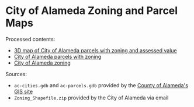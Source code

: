 # City of Alameda Zoning and Parcel Maps

Processed contents:

- [3D map of City of Alameda parcels with zoning and assessed value](alameda-parcel-zoning-map.html)
- [City of Alameda parcels with zoning](ac_parcels_in_alameda_with_zoning.geojson)
- [City of Alameda zoning](alameda_zoning.geojson)

Sources:

- `ac-cities.gdb` and `ac-parcels.gdb` provided by the [County of Alameda's GIS site](https://www.acgov.org/government/geospatial.htm)
- `Zoning_Shapefile.zip` provided by the City of Alameda via email
